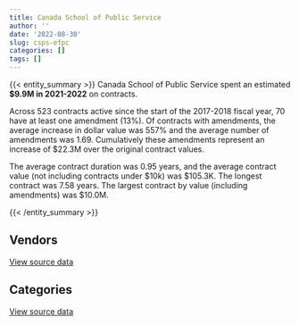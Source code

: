 ```yaml
---
title: Canada School of Public Service
author: ''
date: '2022-08-30'
slug: csps-efpc
categories: []
tags: []
---
```


<script src="/rmarkdown-libs/htmlwidgets/htmlwidgets.js"></script>
<link href="/rmarkdown-libs/datatables-css/datatables-crosstalk.css" rel="stylesheet" />
<script src="/rmarkdown-libs/datatables-binding/datatables.js"></script>
<script src="/rmarkdown-libs/jquery/jquery-3.6.0.min.js"></script>
<link href="/rmarkdown-libs/dt-core-bootstrap/css/dataTables.bootstrap.min.css" rel="stylesheet" />
<link href="/rmarkdown-libs/dt-core-bootstrap/css/dataTables.bootstrap.extra.css" rel="stylesheet" />
<script src="/rmarkdown-libs/dt-core-bootstrap/js/jquery.dataTables.min.js"></script>
<script src="/rmarkdown-libs/dt-core-bootstrap/js/dataTables.bootstrap.min.js"></script>
<link href="/rmarkdown-libs/crosstalk/css/crosstalk.min.css" rel="stylesheet" />
<script src="/rmarkdown-libs/crosstalk/js/crosstalk.min.js"></script>
<script src="/rmarkdown-libs/htmlwidgets/htmlwidgets.js"></script>
<link href="/rmarkdown-libs/datatables-css/datatables-crosstalk.css" rel="stylesheet" />
<script src="/rmarkdown-libs/datatables-binding/datatables.js"></script>
<script src="/rmarkdown-libs/jquery/jquery-3.6.0.min.js"></script>
<link href="/rmarkdown-libs/dt-core-bootstrap/css/dataTables.bootstrap.min.css" rel="stylesheet" />
<link href="/rmarkdown-libs/dt-core-bootstrap/css/dataTables.bootstrap.extra.css" rel="stylesheet" />
<script src="/rmarkdown-libs/dt-core-bootstrap/js/jquery.dataTables.min.js"></script>
<script src="/rmarkdown-libs/dt-core-bootstrap/js/dataTables.bootstrap.min.js"></script>
<link href="/rmarkdown-libs/crosstalk/css/crosstalk.min.css" rel="stylesheet" />
<script src="/rmarkdown-libs/crosstalk/js/crosstalk.min.js"></script>

{{< entity_summary >}}
Canada School of Public Service spent an estimated **\$9.9M in 2021-2022** on contracts.

Across 523 contracts active since the start of the 2017-2018 fiscal year, 70 have at least one amendment (13%). Of contracts with amendments, the average increase in dollar value was 557% and the average number of amendments was 1.69. Cumulatively these amendments represent an increase of \$22.3M over the original contract values.

The average contract duration was 0.95 years, and the average contract value (not including contracts under \$10k) was \$105.3K. The longest contract was 7.58 years. The largest contract by value (including amendments) was \$10.0M.

{{< /entity_summary >}}

## Vendors

<div id="htmlwidget-1" style="width:100%;height:auto;" class="datatables html-widget"></div>
<script type="application/json" data-for="htmlwidget-1">{"x":{"style":"bootstrap","filter":"none","vertical":false,"data":[["<a href=\"/vendors/73719_newfoundland_labrador/\">73719 NEWFOUNDLAND LABRADOR<\/a>","<a href=\"/vendors/advanced_business_interiors/\">ADVANCED BUSINESS INTERIORS<\/a>","<a href=\"/vendors/advanced_chippewa_technologies/\">ADVANCED CHIPPEWA TECHNOLOGIES<\/a>","<a href=\"/vendors/altis_human_resources/\">ALTIS HUMAN RESOURCES<\/a>","<a href=\"/vendors/applied_electonics/\">APPLIED ELECTONICS<\/a>","<a href=\"/vendors/asokan_business_interiors/\">ASOKAN BUSINESS INTERIORS<\/a>","<a href=\"/vendors/avi_spl_canada/\">AVI SPL CANADA<\/a>","<a href=\"/vendors/calian/\">CALIAN<\/a>","<a href=\"/vendors/canadian_corps_of_commissionaires/\">CANADIAN CORPS OF COMMISSIONAIRES<\/a>","<a href=\"/vendors/carahsoft_technology/\">CARAHSOFT TECHNOLOGY<\/a>","<a href=\"/vendors/cbci_telecom/\">CBCI TELECOM<\/a>","<a href=\"/vendors/cdw_canada/\">CDW CANADA<\/a>","<a href=\"/vendors/cgi/\">CGI<\/a>","<a href=\"/vendors/cistel_technology/\">CISTEL TECHNOLOGY<\/a>","<a href=\"/vendors/compugen/\">COMPUGEN<\/a>","<a href=\"/vendors/csdc_systems/\">CSDC SYSTEMS<\/a>","<a href=\"/vendors/d2l/\">D2L<\/a>","<a href=\"/vendors/dell_computer/\">DELL COMPUTER<\/a>","<a href=\"/vendors/deloitte_and_touche/\">DELOITTE AND TOUCHE<\/a>","<a href=\"/vendors/dynamic_personnel_consultants/\">DYNAMIC PERSONNEL CONSULTANTS<\/a>","<a href=\"/vendors/ebsco_canada/\">EBSCO CANADA<\/a>","<a href=\"/vendors/eclipsys_solutions/\">ECLIPSYS SOLUTIONS<\/a>","<a href=\"/vendors/ecole_de_langues_abce/\">ECOLE DE LANGUES ABCE<\/a>","<a href=\"/vendors/ekos_research_associates/\">EKOS RESEARCH ASSOCIATES<\/a>","<a href=\"/vendors/ernst_young/\">ERNST YOUNG<\/a>","<a href=\"/vendors/evaluation_personnel_selection/\">EVALUATION PERSONNEL SELECTION<\/a>","<a href=\"/vendors/fast_forward_french/\">FAST FORWARD FRENCH<\/a>","<a href=\"/vendors/gartner/\">GARTNER<\/a>","<a href=\"/vendors/gilmore_reproductions/\">GILMORE REPRODUCTIONS<\/a>","<a href=\"/vendors/glasshouse_systems/\">GLASSHOUSE SYSTEMS<\/a>","<a href=\"/vendors/global_upholstery/\">GLOBAL UPHOLSTERY<\/a>","<a href=\"/vendors/graybridge_international_consulting/\">GRAYBRIDGE INTERNATIONAL CONSULTING<\/a>","<a href=\"/vendors/hewlett_packard/\">HEWLETT PACKARD<\/a>","<a href=\"/vendors/hypertec/\">HYPERTEC<\/a>","<a href=\"/vendors/ibiska_telecom/\">IBISKA TELECOM<\/a>","<a href=\"/vendors/ibm_canada/\">IBM CANADA<\/a>","<a href=\"/vendors/info_tech_research_group/\">INFO TECH RESEARCH GROUP<\/a>","<a href=\"/vendors/integra_networks/\">INTEGRA NETWORKS<\/a>","<a href=\"/vendors/itex/\">ITEX<\/a>","<a href=\"/vendors/konica_minolta_business_solutions/\">KONICA MINOLTA BUSINESS SOLUTIONS<\/a>","<a href=\"/vendors/kpmg/\">KPMG<\/a>","<a href=\"/vendors/linovati/\">LINOVATI<\/a>","<a href=\"/vendors/maxsys_staffing_and_consulting/\">MAXSYS STAFFING AND CONSULTING<\/a>","<a href=\"/vendors/microsoft_canada/\">MICROSOFT CANADA<\/a>","<a href=\"/vendors/mindwire_systems/\">MINDWIRE SYSTEMS<\/a>","<a href=\"/vendors/mnp/\">MNP<\/a>","<a href=\"/vendors/moore_canada/\">MOORE CANADA<\/a>","<a href=\"/vendors/nattiq/\">NATTIQ<\/a>","<a href=\"/vendors/nisha_techonologies/\">NISHA TECHONOLOGIES<\/a>","<a href=\"/vendors/northern_micro/\">NORTHERN MICRO<\/a>","<a href=\"/vendors/nova_networks/\">NOVA NETWORKS<\/a>","<a href=\"/vendors/orangutech/\">ORANGUTECH<\/a>","<a href=\"/vendors/panasonic/\">PANASONIC<\/a>","<a href=\"/vendors/pleiad_canada/\">PLEIAD CANADA<\/a>","<a href=\"/vendors/printers_plus/\">PRINTERS PLUS<\/a>","<a href=\"/vendors/promaxis/\">PROMAXIS<\/a>","<a href=\"/vendors/prosci_canada/\">PROSCI CANADA<\/a>","<a href=\"/vendors/purelogic/\">PURELOGIC<\/a>","<a href=\"/vendors/qmr/\">QMR<\/a>","<a href=\"/vendors/quintet_consulting/\">QUINTET CONSULTING<\/a>","<a href=\"/vendors/rhea/\">RHEA<\/a>","<a href=\"/vendors/ricoh/\">RICOH<\/a>","<a href=\"/vendors/sap/\">SAP<\/a>","<a href=\"/vendors/sdl_international_canada/\">SDL INTERNATIONAL CANADA<\/a>","<a href=\"/vendors/sharp_electronics/\">SHARP ELECTRONICS<\/a>","<a href=\"/vendors/shi_canada/\">SHI CANADA<\/a>","<a href=\"/vendors/si_systems/\">SI SYSTEMS<\/a>","<a href=\"/vendors/simex_defence/\">SIMEX DEFENCE<\/a>","<a href=\"/vendors/simplex_grinnell/\">SIMPLEX GRINNELL<\/a>","<a href=\"/vendors/skillsoft_canada/\">SKILLSOFT CANADA<\/a>","<a href=\"/vendors/softchoice/\">SOFTCHOICE<\/a>","<a href=\"/vendors/softsim_technologies/\">SOFTSIM TECHNOLOGIES<\/a>","<a href=\"/vendors/solotech/\">SOLOTECH<\/a>","<a href=\"/vendors/tag_hr/\">TAG HR<\/a>","<a href=\"/vendors/teknion/\">TEKNION<\/a>","<a href=\"/vendors/telecom_computer_services/\">TELECOM COMPUTER SERVICES<\/a>","<a href=\"/vendors/the_right_door_consulting/\">THE RIGHT DOOR CONSULTING<\/a>","<a href=\"/vendors/thomas_schmidt/\">THOMAS SCHMIDT<\/a>","<a href=\"/vendors/totem_offisource/\">TOTEM OFFISOURCE<\/a>","<a href=\"/vendors/trm_technologies/\">TRM TECHNOLOGIES<\/a>","<a href=\"/vendors/turtle_island_staffing/\">TURTLE ISLAND STAFFING<\/a>","<a href=\"/vendors/unisource/\">UNISOURCE<\/a>","<a href=\"/vendors/universite_laval/\">UNIVERSITE LAVAL<\/a>","<a href=\"/vendors/university_of_ottawa/\">UNIVERSITY OF OTTAWA<\/a>","<a href=\"/vendors/university_of_toronto/\">UNIVERSITY OF TORONTO<\/a>","<a href=\"/vendors/westbury_national_show_systems/\">WESTBURY NATIONAL SHOW SYSTEMS<\/a>","<a href=\"/vendors/workdynamics_technologies/\">WORKDYNAMICS TECHNOLOGIES<\/a>","<a href=\"/vendors/xerox/\">XEROX<\/a>"],[null,126616.41,193719.97,19827.09,69696.49,null,115814.84,null,11395.62,null,null,30711.7,null,null,null,9079.16,null,null,10000,81359.88,29530.4,11872.02,10994.9,91444.49,null,null,null,null,26042.88,null,23218.22,null,null,null,67229.05,null,null,83426.32,null,null,null,4949.5,52100.4,76872.91,null,11241.95,16741.86,null,761291.37,878472.53,69904.89,null,null,11073.57,24317.22,20810.7,58019.85,null,240478.62,null,49289.65,4030.62,null,null,99859.67,null,565846.51,null,62531.9,882638.14,null,null,253921.99,193583.45,26615.32,164302.61,39663,262256.06,15728.59,43058.47,31776.65,null,null,null,null,14481.58,null,30319.7],[15688.14,32832.37,152999.05,null,74893.3,null,null,22706.71,10639.38,null,null,44851.75,null,null,null,20178.03,107880.86,null,89149.45,null,74746.4,10553.67,10934,null,null,null,null,38681.64,26114.23,null,null,6888.45,null,17648.66,10062.95,67800,null,null,10144.24,null,260749.57,5220.5,78472.2,72508.96,null,82548.05,1376.04,19115.15,338071.09,76657.03,32783.52,null,null,25651.43,null,37861.54,59182.34,null,95618.46,56538.96,null,4041.66,null,null,102744.95,18964.75,94566.13,36164.43,31351.61,921295.76,84227.32,null,129602.98,null,43351.53,null,null,153761.08,null,41691.53,71859.11,24920.03,null,null,null,null,19081.41,19615.83],[28207.74,18823.31,74757.47,null,34171.2,102658.67,21179.77,36821.69,11300,11122.19,19468.98,28936.93,37534.25,null,null,9079.16,3281376.18,27688.86,null,null,74542.18,10855.48,49637.96,null,80761.14,7675.85,null,27935.49,9846.35,null,null,59822.9,null,8955.58,null,null,13225.91,null,938.72,811.95,379177.66,null,26157.4,72310.85,39550,null,null,67738.14,47924.58,38123.9,null,null,null,null,null,null,null,157.83,70508.78,45878,null,4030.62,44174.8,null,33153.26,21171.55,null,null,null,978651.66,48394.9,26551.28,null,null,null,223811.83,null,null,64375.94,null,null,null,null,40000,null,null,6954.1,8561.9],[12596.88,null,null,39717.41,null,null,41940.09,null,11300,26172.09,null,null,12465.75,39091.5,16311.64,2263.57,3281376.18,23473.3,null,null,50659.89,10855.48,17211.34,null,285770.18,6057.91,19800,80334.09,null,210358.89,null,null,56993.99,7828.52,null,39147.69,48199.27,null,24402.97,2980.74,379177.66,null,18337.08,72310.85,null,null,null,67738.14,49677.92,122943.94,24282.73,39324,20255.25,null,null,null,null,57449.14,10431.44,null,null,4030.62,135494.13,9156.25,13634.32,20981.24,null,null,null,1013405.08,78184.44,122673.64,null,null,null,454131.36,null,null,null,null,null,null,10379.69,null,23547.99,null,5525.17,null]],"container":"<table class=\"table table-striped table-hover row-border order-column display\">\n  <thead>\n    <tr>\n      <th>Vendor<\/th>\n      <th>2018-2019<\/th>\n      <th>2019-2020<\/th>\n      <th>2020-2021<\/th>\n      <th>2021-2022<\/th>\n    <\/tr>\n  <\/thead>\n<\/table>","options":{"order":[[4,"desc"]],"pageLength":10,"autoWidth":true,"columnDefs":[{"targets":1,"render":"function(data, type, row, meta) {\n    return type !== 'display' ? data : DTWidget.formatCurrency(data, \"$\", 2, 3, \",\", \".\", true, null);\n  }"},{"targets":2,"render":"function(data, type, row, meta) {\n    return type !== 'display' ? data : DTWidget.formatCurrency(data, \"$\", 2, 3, \",\", \".\", true, null);\n  }"},{"targets":3,"render":"function(data, type, row, meta) {\n    return type !== 'display' ? data : DTWidget.formatCurrency(data, \"$\", 2, 3, \",\", \".\", true, null);\n  }"},{"targets":4,"render":"function(data, type, row, meta) {\n    return type !== 'display' ? data : DTWidget.formatCurrency(data, \"$\", 2, 3, \",\", \".\", true, null);\n  }"},{"width":"16%","targets":[1,2,3,4]},{"className":"dt-right","targets":[1,2,3,4]}],"orderClasses":false}},"evals":["options.columnDefs.0.render","options.columnDefs.1.render","options.columnDefs.2.render","options.columnDefs.3.render"],"jsHooks":[]}</script>
<p class="text-right">
<a href="https://github.com/GoC-Spending/contracts-data/tree/main/data/out/departments/csps-efpc/summary_by_fiscal_year_by_vendor.csv" class="source-data-link btn btn-link">View source data</a>
</p>

## Categories

<div id="htmlwidget-2" style="width:100%;height:auto;" class="datatables html-widget"></div>
<script type="application/json" data-for="htmlwidget-2">{"x":{"style":"bootstrap","filter":"none","vertical":false,"data":[["<a href=\"/categories/facilities_and_construction/\">Facilities and construction<\/a>","<a href=\"/categories/office_management/\">Office management<\/a>","<a href=\"/categories/professional_services/\">Professional services<\/a>","<a href=\"/categories/information_technology/\">Information technology<\/a>","<a href=\"/categories/transportation_and_logistics/\">Transportation and logistics<\/a>","<a href=\"/categories/industrial_products_and_services/\">Industrial products and services<\/a>","<a href=\"/categories/security_and_protection/\">Security and protection<\/a>","<a href=\"/categories/human_capital/\">Human capital<\/a>"],[74225.2,573647.37,1083895.19,5542276.47,175734.16,13730.86,56687.12,1263956.3],[50754.23,335478.57,554522.06,3957853.32,91009.92,21523.33,31844.07,1628485.5],[null,232351.07,1060736.38,6182682.61,104883.48,null,32446.75,1703614.55],[null,16615.06,1271799.09,7049302.19,76999.03,24282.73,32446.75,1453772.66]],"container":"<table class=\"table table-striped table-hover row-border order-column display\">\n  <thead>\n    <tr>\n      <th>Category<\/th>\n      <th>2018-2019<\/th>\n      <th>2019-2020<\/th>\n      <th>2020-2021<\/th>\n      <th>2021-2022<\/th>\n    <\/tr>\n  <\/thead>\n<\/table>","options":{"order":[[4,"desc"]],"dom":"t","pageLength":30,"autoWidth":true,"columnDefs":[{"targets":1,"render":"function(data, type, row, meta) {\n    return type !== 'display' ? data : DTWidget.formatCurrency(data, \"$\", 2, 3, \",\", \".\", true, null);\n  }"},{"targets":2,"render":"function(data, type, row, meta) {\n    return type !== 'display' ? data : DTWidget.formatCurrency(data, \"$\", 2, 3, \",\", \".\", true, null);\n  }"},{"targets":3,"render":"function(data, type, row, meta) {\n    return type !== 'display' ? data : DTWidget.formatCurrency(data, \"$\", 2, 3, \",\", \".\", true, null);\n  }"},{"targets":4,"render":"function(data, type, row, meta) {\n    return type !== 'display' ? data : DTWidget.formatCurrency(data, \"$\", 2, 3, \",\", \".\", true, null);\n  }"},{"width":"16%","targets":[1,2,3,4]},{"className":"dt-right","targets":[1,2,3,4]}],"orderClasses":false,"lengthMenu":[10,25,30,50,100]}},"evals":["options.columnDefs.0.render","options.columnDefs.1.render","options.columnDefs.2.render","options.columnDefs.3.render"],"jsHooks":[]}</script>
<p class="text-right">
<a href="https://github.com/GoC-Spending/contracts-data/tree/main/data/out/departments/csps-efpc/summary_by_fiscal_year_by_category.csv" class="source-data-link btn btn-link">View source data</a>
</p>
